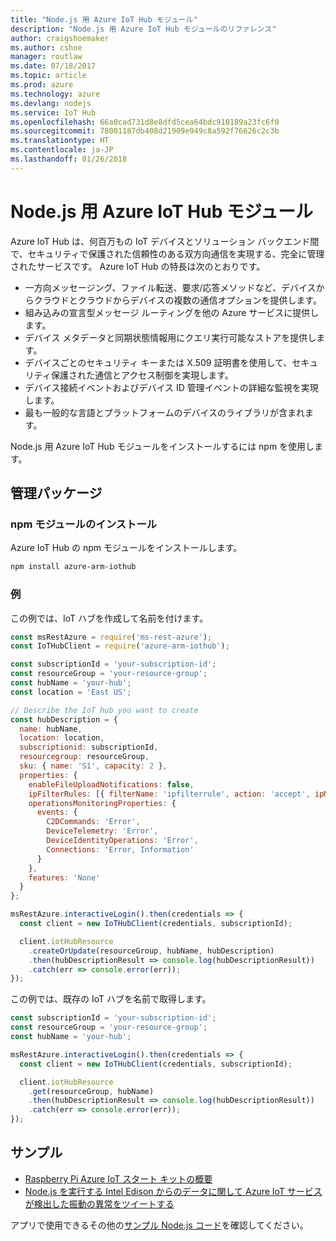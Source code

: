 ```yaml
---
title: "Node.js 用 Azure IoT Hub モジュール"
description: "Node.js 用 Azure IoT Hub モジュールのリファレンス"
author: craigshoemaker
ms.author: cshoe
manager: routlaw
ms.date: 07/18/2017
ms.topic: article
ms.prod: azure
ms.technology: azure
ms.devlang: nodejs
ms.service: IoT Hub
ms.openlocfilehash: 66a0cad731d8e8dfd5cea64bdc910189a23fc6f0
ms.sourcegitcommit: 78001187db408d21909e949c8a592f76626c2c3b
ms.translationtype: HT
ms.contentlocale: ja-JP
ms.lasthandoff: 01/26/2018
---
```

# <a name="azure-iot-hub-modules-for-nodejs"></a>Node.js 用 Azure IoT Hub モジュール

Azure IoT Hub は、何百万もの IoT デバイスとソリューション バックエンド間で、セキュリティで保護された信頼性のある双方向通信を実現する、完全に管理されたサービスです。 Azure IoT Hub の特長は次のとおりです。
- 一方向メッセージング、ファイル転送、要求/応答メソッドなど、デバイスからクラウドとクラウドからデバイスの複数の通信オプションを提供します。
- 組み込みの宣言型メッセージ ルーティングを他の Azure サービスに提供します。
- デバイス メタデータと同期状態情報用にクエリ実行可能なストアを提供します。
- デバイスごとのセキュリティ キーまたは X.509 証明書を使用して、セキュリティ保護された通信とアクセス制御を実現します。
- デバイス接続イベントおよびデバイス ID 管理イベントの詳細な監視を実現します。
- 最も一般的な言語とプラットフォームのデバイスのライブラリが含まれます。

Node.js 用 Azure IoT Hub モジュールをインストールするには npm を使用します。

## <a name="management-package"></a>管理パッケージ

### <a name="install-the-npm-module"></a>npm モジュールのインストール

Azure IoT Hub の npm モジュールをインストールします。

```bash
npm install azure-arm-iothub
```

### <a name="example"></a>例

この例では、IoT ハブを作成して名前を付けます。

```javascript
const msRestAzure = require('ms-rest-azure');
const IoTHubClient = require('azure-arm-iothub');

const subscriptionId = 'your-subscription-id';
const resourceGroup = 'your-resource-group';
const hubName = 'your-hub';
const location = 'East US';

// Describe the IoT hub you want to create
const hubDescription = {
  name: hubName,
  location: location,
  subscriptionid: subscriptionId,
  resourcegroup: resourceGroup,
  sku: { name: 'S1', capacity: 2 },
  properties: {
    enableFileUploadNotifications: false,
    ipFilterRules: [{ filterName: 'ipfilterrule', action: 'accept', ipMask: '0.0.0.0/0' }],
    operationsMonitoringProperties: {
      events: {
        C2DCommands: 'Error',
        DeviceTelemetry: 'Error',
        DeviceIdentityOperations: 'Error',
        Connections: 'Error, Information'
      }
    },
    features: 'None'
  }
};

msRestAzure.interactiveLogin().then(credentials => {
  const client = new IoTHubClient(credentials, subscriptionId);

  client.iotHubResource
    .createOrUpdate(resourceGroup, hubName, hubDescription)
    .then(hubDescriptionResult => console.log(hubDescriptionResult))
    .catch(err => console.error(err));
});
```

この例では、既存の IoT ハブを名前で取得します。

```javascript
const subscriptionId = 'your-subscription-id';
const resourceGroup = 'your-resource-group';
const hubName = 'your-hub';

msRestAzure.interactiveLogin().then(credentials => {
  const client = new IoTHubClient(credentials, subscriptionId);

  client.iotHubResource
    .get(resourceGroup, hubName)
    .then(hubDescriptionResult => console.log(hubDescriptionResult))
    .catch(err => console.error(err));
});
```

## <a name="samples"></a>サンプル

- [Raspberry Pi Azure IoT スタート キットの概要](https://azure.microsoft.com/resources/samples/iot-remote-monitoring-node-raspberrypi-getstartedkit/)
- [Node.js を実行する Intel Edison からのデータに関して Azure IoT サービスが検出した振動の異常をツイートする](https://azure.microsoft.com/resources/samples/iot-hub-nodejs-intel-edison-vibration-anomaly-detection/)

アプリで使用できるその他の[サンプル Node.js コード](https://azure.microsoft.com/resources/samples/?platform=nodejs)を確認してください。
